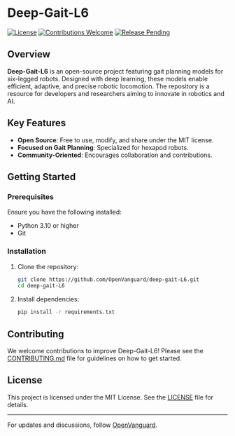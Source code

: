 # Deep-Gait-L6

[![License](https://img.shields.io/badge/license-MIT-blue.svg)](LICENSE)
[![Contributions Welcome](https://img.shields.io/badge/contributions-welcome-brightgreen.svg)](CONTRIBUTING.md)
[![Release Pending](https://img.shields.io/badge/release-pending-yellow.svg)](https://github.com/OpenVanguard/deep-gait-L6/releases/)

## Overview
**Deep-Gait-L6** is an open-source project featuring gait planning models for six-legged robots. Designed with deep learning, these models enable efficient, adaptive, and precise robotic locomotion. The repository is a resource for developers and researchers aiming to innovate in robotics and AI.

## Key Features
- **Open Source**: Free to use, modify, and share under the MIT license.
- **Focused on Gait Planning**: Specialized for hexapod robots.
- **Community-Oriented**: Encourages collaboration and contributions.

## Getting Started
### Prerequisites
Ensure you have the following installed:
- Python 3.10 or higher
- Git

### Installation
1. Clone the repository:
   ```bash
   git clone https://github.com/OpenVanguard/deep-gait-L6.git
   cd deep-gait-L6
   ```
2. Install dependencies:
   ```bash
   pip install -r requirements.txt
   ```

## Contributing
We welcome contributions to improve Deep-Gait-L6! Please see the [CONTRIBUTING.md](CONTRIBUTING.md) file for guidelines on how to get started.

## License
This project is licensed under the MIT License. See the [LICENSE](LICENSE) file for details.

---

For updates and discussions, follow [OpenVanguard](https://github.com/OpenVanguard).
